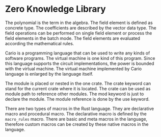 # Zero Knowledge Library

The polynomial is the term in the algebra. The field element is defined as concrete type. The coefficients are described by the vector data type. The field operations can be performed on single field element or process the field elements in the batch mode. The field elements are evaluated according the mathematical rules. 

Cario is a programming language that can be used to write any kinds of software programs. The virtual machine is one kind of this program. Since this language supports the circuit implementations, the power is bounded with the virtual machine. The virtual machine implemented by Cario language is enlarged by the language itself. 

The module is placed or nested in the one crate. The crate keyword can stand for the current crate where it is located. The crate can be used as module path to reference other modules. The mod keyword is just to declare the module. The module reference is done by the use keyword. 

There are two types of macros in the Rust language. They are declarative macro and procedural macro. The declarative macro is defined by the `macro_rules` macro. There are basic and meta macros in the language, therefore custom macros can be created by these native macros in the language. 


